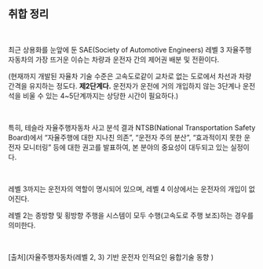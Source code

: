 ## 취합 정리

​    

최근 상용화를 눈앞에 둔 SAE(Society of Automotive Engineers) 레벨 3 자율주행자동차의 가장  뜨거운 이슈는 차량과 운전자 간의 제어권 배분 및 전환이다. 

(현재까지 개발된 자율차 기술 수준은 고속도로같이 교차로 없는 도로에서 차선과 차량 간격을 유지하는 정도다. **제2단계다.** 운전자가 운전에 거의 개입하지 않는 3단계나 운전석을 비울 수 있는 4~5단계까지는 상당한 시간이 필요하다.)

​    

특히, 테슬라 자율주행자동차 사고 분석 결과 NTSB(National Transportation  Safety Board)에서 “자율주행에 대한 지나친 의존”, “운전자 주의 분산”, “효과적이지 못한 운전자  모니터링” 등에 대한 권고를 발표하여, 본 분야의 중요성이 대두되고 있는 실정이다.

​    

레벨 3까지는 운전자의 역할이 명시되어  있으며, 레벨 4 이상에서는 운전자의 개입이 없어진다.

레벨 2는 종방향  및 횡방향 주행을 시스템이 모두 수행(고속도로 주행 보조)하는 경우를 의미한다.

​    

[출처](자율주행자동차(레벨 2, 3) 기반  운전자 인적요인 융합기술 동향 )

